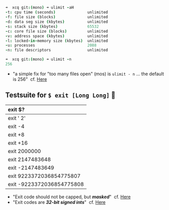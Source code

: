 ## 
```coffee
➜  xcq git:(mono) ➜ ulimit -aH
-t: cpu time (seconds)              unlimited
-f: file size (blocks)              unlimited
-d: data seg size (kbytes)          unlimited
-s: stack size (kbytes)             65532
-c: core file size (blocks)         unlimited
-v: address space (kbytes)          unlimited
-l: locked-in-memory size (kbytes)  unlimited
-u: processes                       2088
-n: file descriptors                unlimited

➜  xcq git:(mono) ➜ ulimit -n 
256
```

- "a simple fix for "too many files open" (mos) is `ulimit - n` ... the default is 256"&nbsp; cf. [Here](https://discussions.apple.com/thread/251000125)

## Testsuite for `$ exit [Long Long]` :dromedary_camel:

| exit $? 
| :-
| exit ' 2' 
| exit -4
| exit +8
| exit +16 
| exit 2000000
| exit 2147483648
| exit -2147483649
| exit 9223372036854775807
| exit -9223372036854775808

- "Exit code should not be capped, but ___masked___"&nbsp; cf. [Here](https://github.com/symfony/symfony/issues/13996)
- "Exit codes are ___32-bit signed ints___"&nbsp; cf. [Here](https://github.com/symfony/symfony/issues/13996#issuecomment-91283407)

